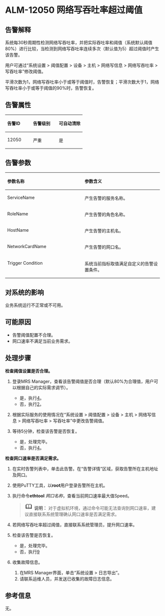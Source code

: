# ALM-12050 网络写吞吐率超过阈值<a name="alm_12050"></a>

## 告警解释<a name="zh-cn_topic_0191813900_zh-cn_topic_0087039440_section45345163"></a>

系统每30秒周期性检测网络写吞吐率，并把实际吞吐率和阈值（系统默认阈值80%）进行比较，当检测到网络写吞吐率连续多次（默认值为5）超过阈值时产生该告警。

用户可通过“系统设置 \> 阈值配置 \> 设备 \> 主机 \> 网络写信息 \> 网络写吞吐率 \> 写吞吐率”修改阈值。

平滑次数为1，网络写吞吐率小于或等于阈值时，告警恢复；平滑次数大于1，网络写吞吐率小于或等于阈值的90%时，告警恢复。

## 告警属性<a name="zh-cn_topic_0191813900_zh-cn_topic_0087039440_section5453291"></a>

<a name="zh-cn_topic_0191813900_zh-cn_topic_0087039440_table23930420"></a>
<table><thead align="left"><tr id="zh-cn_topic_0191813900_zh-cn_topic_0087039440_row6912640"><th class="cellrowborder" valign="top" width="33.33333333333333%" id="mcps1.1.4.1.1"><p id="zh-cn_topic_0191813900_zh-cn_topic_0087039440_p23052935"><a name="zh-cn_topic_0191813900_zh-cn_topic_0087039440_p23052935"></a><a name="zh-cn_topic_0191813900_zh-cn_topic_0087039440_p23052935"></a>告警ID</p>
</th>
<th class="cellrowborder" valign="top" width="33.33333333333333%" id="mcps1.1.4.1.2"><p id="zh-cn_topic_0191813900_zh-cn_topic_0087039440_p55348467"><a name="zh-cn_topic_0191813900_zh-cn_topic_0087039440_p55348467"></a><a name="zh-cn_topic_0191813900_zh-cn_topic_0087039440_p55348467"></a>告警级别</p>
</th>
<th class="cellrowborder" valign="top" width="33.33333333333333%" id="mcps1.1.4.1.3"><p id="zh-cn_topic_0191813900_zh-cn_topic_0087039440_p54040876"><a name="zh-cn_topic_0191813900_zh-cn_topic_0087039440_p54040876"></a><a name="zh-cn_topic_0191813900_zh-cn_topic_0087039440_p54040876"></a>可自动清除</p>
</th>
</tr>
</thead>
<tbody><tr id="zh-cn_topic_0191813900_zh-cn_topic_0087039440_row15234841"><td class="cellrowborder" valign="top" width="33.33333333333333%" headers="mcps1.1.4.1.1 "><p id="zh-cn_topic_0191813900_zh-cn_topic_0087039440_p26062627"><a name="zh-cn_topic_0191813900_zh-cn_topic_0087039440_p26062627"></a><a name="zh-cn_topic_0191813900_zh-cn_topic_0087039440_p26062627"></a>12050</p>
</td>
<td class="cellrowborder" valign="top" width="33.33333333333333%" headers="mcps1.1.4.1.2 "><p id="zh-cn_topic_0191813900_zh-cn_topic_0087039440_p30698033"><a name="zh-cn_topic_0191813900_zh-cn_topic_0087039440_p30698033"></a><a name="zh-cn_topic_0191813900_zh-cn_topic_0087039440_p30698033"></a>严重</p>
</td>
<td class="cellrowborder" valign="top" width="33.33333333333333%" headers="mcps1.1.4.1.3 "><p id="zh-cn_topic_0191813900_zh-cn_topic_0087039440_p3512748"><a name="zh-cn_topic_0191813900_zh-cn_topic_0087039440_p3512748"></a><a name="zh-cn_topic_0191813900_zh-cn_topic_0087039440_p3512748"></a>是</p>
</td>
</tr>
</tbody>
</table>

## 告警参数<a name="zh-cn_topic_0191813900_zh-cn_topic_0087039440_section49079619"></a>

<a name="zh-cn_topic_0191813900_zh-cn_topic_0087039440_table16097147"></a>
<table><thead align="left"><tr id="zh-cn_topic_0191813900_zh-cn_topic_0087039440_row57612784"><th class="cellrowborder" valign="top" width="50%" id="mcps1.1.3.1.1"><p id="zh-cn_topic_0191813900_zh-cn_topic_0087039440_p36123922"><a name="zh-cn_topic_0191813900_zh-cn_topic_0087039440_p36123922"></a><a name="zh-cn_topic_0191813900_zh-cn_topic_0087039440_p36123922"></a>参数名称</p>
</th>
<th class="cellrowborder" valign="top" width="50%" id="mcps1.1.3.1.2"><p id="zh-cn_topic_0191813900_zh-cn_topic_0087039440_p40356556"><a name="zh-cn_topic_0191813900_zh-cn_topic_0087039440_p40356556"></a><a name="zh-cn_topic_0191813900_zh-cn_topic_0087039440_p40356556"></a>参数含义</p>
</th>
</tr>
</thead>
<tbody><tr id="zh-cn_topic_0191813900_zh-cn_topic_0087039440_row47655623"><td class="cellrowborder" valign="top" width="50%" headers="mcps1.1.3.1.1 "><p id="zh-cn_topic_0191813900_zh-cn_topic_0087039440_p34900267"><a name="zh-cn_topic_0191813900_zh-cn_topic_0087039440_p34900267"></a><a name="zh-cn_topic_0191813900_zh-cn_topic_0087039440_p34900267"></a>ServiceName</p>
</td>
<td class="cellrowborder" valign="top" width="50%" headers="mcps1.1.3.1.2 "><p id="zh-cn_topic_0191813900_zh-cn_topic_0087039440_p8349342"><a name="zh-cn_topic_0191813900_zh-cn_topic_0087039440_p8349342"></a><a name="zh-cn_topic_0191813900_zh-cn_topic_0087039440_p8349342"></a>产生告警的服务名称。</p>
</td>
</tr>
<tr id="zh-cn_topic_0191813900_zh-cn_topic_0087039440_row8035222"><td class="cellrowborder" valign="top" width="50%" headers="mcps1.1.3.1.1 "><p id="zh-cn_topic_0191813900_zh-cn_topic_0087039440_p46873254"><a name="zh-cn_topic_0191813900_zh-cn_topic_0087039440_p46873254"></a><a name="zh-cn_topic_0191813900_zh-cn_topic_0087039440_p46873254"></a>RoleName</p>
</td>
<td class="cellrowborder" valign="top" width="50%" headers="mcps1.1.3.1.2 "><p id="zh-cn_topic_0191813900_zh-cn_topic_0087039440_p38637210"><a name="zh-cn_topic_0191813900_zh-cn_topic_0087039440_p38637210"></a><a name="zh-cn_topic_0191813900_zh-cn_topic_0087039440_p38637210"></a>产生告警的角色名称。</p>
</td>
</tr>
<tr id="zh-cn_topic_0191813900_zh-cn_topic_0087039440_row12190573"><td class="cellrowborder" valign="top" width="50%" headers="mcps1.1.3.1.1 "><p id="zh-cn_topic_0191813900_zh-cn_topic_0087039440_p47912371"><a name="zh-cn_topic_0191813900_zh-cn_topic_0087039440_p47912371"></a><a name="zh-cn_topic_0191813900_zh-cn_topic_0087039440_p47912371"></a>HostName</p>
</td>
<td class="cellrowborder" valign="top" width="50%" headers="mcps1.1.3.1.2 "><p id="zh-cn_topic_0191813900_zh-cn_topic_0087039440_p55696849"><a name="zh-cn_topic_0191813900_zh-cn_topic_0087039440_p55696849"></a><a name="zh-cn_topic_0191813900_zh-cn_topic_0087039440_p55696849"></a>产生告警的主机名。</p>
</td>
</tr>
<tr id="zh-cn_topic_0191813900_zh-cn_topic_0087039440_row31509601"><td class="cellrowborder" valign="top" width="50%" headers="mcps1.1.3.1.1 "><p id="zh-cn_topic_0191813900_zh-cn_topic_0087039440_p2140920"><a name="zh-cn_topic_0191813900_zh-cn_topic_0087039440_p2140920"></a><a name="zh-cn_topic_0191813900_zh-cn_topic_0087039440_p2140920"></a>NetworkCardName</p>
</td>
<td class="cellrowborder" valign="top" width="50%" headers="mcps1.1.3.1.2 "><p id="zh-cn_topic_0191813900_zh-cn_topic_0087039440_p39196794"><a name="zh-cn_topic_0191813900_zh-cn_topic_0087039440_p39196794"></a><a name="zh-cn_topic_0191813900_zh-cn_topic_0087039440_p39196794"></a>产生告警的网口名。</p>
</td>
</tr>
<tr id="zh-cn_topic_0191813900_zh-cn_topic_0087039440_row17226832"><td class="cellrowborder" valign="top" width="50%" headers="mcps1.1.3.1.1 "><p id="zh-cn_topic_0191813900_zh-cn_topic_0087039440_p53196128"><a name="zh-cn_topic_0191813900_zh-cn_topic_0087039440_p53196128"></a><a name="zh-cn_topic_0191813900_zh-cn_topic_0087039440_p53196128"></a>Trigger Condition</p>
</td>
<td class="cellrowborder" valign="top" width="50%" headers="mcps1.1.3.1.2 "><p id="zh-cn_topic_0191813900_zh-cn_topic_0087039440_p13919121"><a name="zh-cn_topic_0191813900_zh-cn_topic_0087039440_p13919121"></a><a name="zh-cn_topic_0191813900_zh-cn_topic_0087039440_p13919121"></a>系统当前指标取值满足自定义的告警设置条件。</p>
</td>
</tr>
</tbody>
</table>

## 对系统的影响<a name="zh-cn_topic_0191813900_zh-cn_topic_0087039440_section39063389"></a>

业务系统运行不正常或不可用。

## 可能原因<a name="zh-cn_topic_0191813900_zh-cn_topic_0087039440_section16026187"></a>

-   告警阈值配置不合理。
-   网口速率不满足当前业务需求。

## 处理步骤<a name="zh-cn_topic_0191813900_zh-cn_topic_0087039440_section10017956"></a>

**检查阈值设置是否合理。**

1.  登录MRS Manager，查看该告警阈值是否合理（默认80%为合理值，用户可以根据自己的实际需求调节）。
    -   是，执行[4](#zh-cn_topic_0191813900_zh-cn_topic_0087039440_li4094243815441)。
    -   否，执行[2](#zh-cn_topic_0191813900_zh-cn_topic_0087039440_li4243330315441)。

2.  <a name="zh-cn_topic_0191813900_zh-cn_topic_0087039440_li4243330315441"></a>根据实际服务的使用情况在“系统设置 \> 阈值配置 \> 设备 \> 主机 \> 网络写信息 \> 网络写吞吐率 \> 写吞吐率”中更改告警阈值。
3.  等待5分钟，检查该告警是否恢复。
    -   是，处理完毕。
    -   否，执行[4](#zh-cn_topic_0191813900_zh-cn_topic_0087039440_li4094243815441)。


**检查网口速率是否满足需求。**

1.  <a name="zh-cn_topic_0191813900_zh-cn_topic_0087039440_li4094243815441"></a>在实时告警列表中，单击此告警。在“告警详情”区域，获取告警所在主机地址及网口。
2.  使用PuTTY工具，以**root**用户登录告警所在主机。
3.  执行命令**ethtool** _网口名称_，查看当前网口速率最大值Speed。

    >![](public_sys-resources/icon-note.gif) **说明：** 
    >对于虚拟机环境，通过命令可能无法查询到网口速率，建议直接联系系统管理确认网口速率是否满足需求。

4.  若网络写吞吐率超过阈值，直接联系系统管理员，提升网口速率。
5.  检查该告警是否恢复。
    -   是，处理完毕。
    -   否，执行[9](#zh-cn_topic_0191813900_li572522141314)

6.  <a name="zh-cn_topic_0191813900_li572522141314"></a>收集故障信息。
    1.  在MRS Manager界面，单击“系统设置 \> 日志导出”。
    2.  请联系运维人员，并发送已收集的故障日志信息。


## 参考信息<a name="zh-cn_topic_0191813900_zh-cn_topic_0087039440_section23052747"></a>

无。

